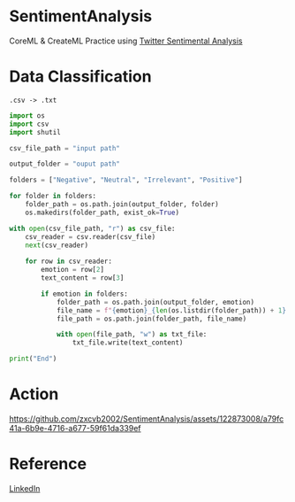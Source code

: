 # SentimentAnalysis

CoreML & CreateML Practice using [Twitter Sentimental Analysis](https://www.kaggle.com/datasets/jp797498e/twitter-entity-sentiment-analysis)

# Data Classification

```.csv -> .txt```

```Python
import os
import csv
import shutil

csv_file_path = "input path"

output_folder = "ouput path"

folders = ["Negative", "Neutral", "Irrelevant", "Positive"]

for folder in folders:
    folder_path = os.path.join(output_folder, folder)
    os.makedirs(folder_path, exist_ok=True)

with open(csv_file_path, "r") as csv_file:
    csv_reader = csv.reader(csv_file)
    next(csv_reader)
    
    for row in csv_reader:
        emotion = row[2]
        text_content = row[3]

        if emotion in folders:
            folder_path = os.path.join(output_folder, emotion)
            file_name = f"{emotion}_{len(os.listdir(folder_path)) + 1}.txt"
            file_path = os.path.join(folder_path, file_name)

            with open(file_path, "w") as txt_file:
                txt_file.write(text_content)

print("End")
```

# Action

https://github.com/zxcvb2002/SentimentAnalysis/assets/122873008/a79fc41a-6b9e-4716-a677-59f61da339ef

# Reference

[LinkedIn](https://www.linkedin.com/pulse/sentiment-analysis-coreml-filemaker-free-add-on-cris-ippolite/?trk=articles_directory)
